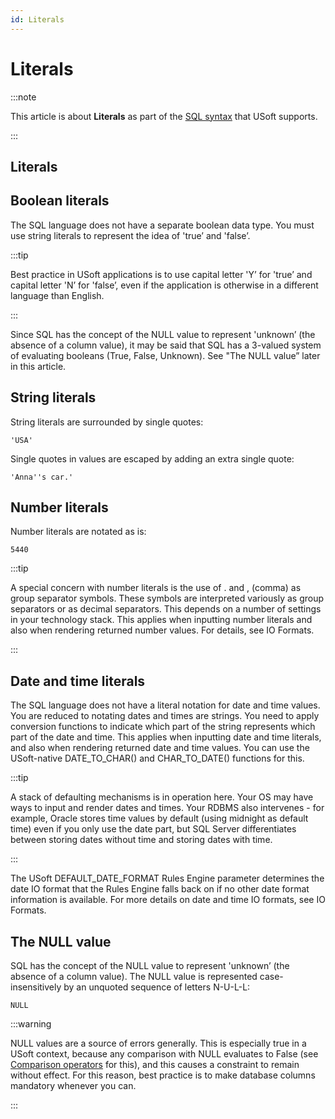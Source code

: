 ```yaml
---
id: Literals
---
```


# Literals




:::note

This article is about **Literals** as part of the [SQL syntax](/docs/Modeller_and_Rules_Engine/SQL_syntax) that USoft supports.

:::

## **Literals**

## Boolean literals

The SQL language does not have a separate boolean data type. You must use string literals to represent the idea of 'true’ and 'false’.


:::tip

Best practice in USoft applications is to use capital letter 'Y’ for 'true’ and capital letter 'N’ for 'false’, even if the application is otherwise in a different language than English.

:::

Since SQL has the concept of the NULL value to represent 'unknown’ (the absence of a column value), it may be said that SQL has a 3-valued system of evaluating booleans (True, False, Unknown). See "The NULL value” later in this article.

## String literals

String literals are surrounded by single quotes:

```
'USA'
```

Single quotes in values are escaped by adding an extra single quote:

```
'Anna''s car.'
```

## Number literals

Number literals are notated as is:

```
5440
```


:::tip

A special concern with number literals is the use of . and , (comma) as group separator symbols. These symbols are interpreted variously as group separators or as decimal separators. This depends on a number of settings in your technology stack. This applies when inputting number literals and also when rendering returned number values. For details, see IO Formats.

:::

## Date and time literals

The SQL language does not have a literal notation for date and time values. You are reduced to notating dates and times are strings. You need to apply conversion functions to indicate which part of the string represents which part of the date and time. This applies when inputting date and time literals, and also when rendering returned date and time values. You can use the USoft-native DATE_TO_CHAR() and CHAR_TO_DATE() functions for this.


:::tip

A stack of defaulting mechanisms is in operation here. Your OS may have ways to input and render dates and times. Your RDBMS also intervenes - for example, Oracle stores time values by default (using midnight as default time) even if you only use the date part, but SQL Server differentiates between storing dates without time and storing dates with time.

:::

The USoft DEFAULT_DATE_FORMAT Rules Engine parameter determines the date IO format that the Rules Engine falls back on if no other date format information is available. For more details on date and time IO formats, see IO Formats.

## The NULL value

SQL has the concept of the NULL value to represent 'unknown’ (the absence of a column value). The NULL value is represented case-insensitively by an unquoted sequence of letters N-U-L-L:

```
NULL
```


:::warning

NULL values are a source of errors generally. This is especially true in a USoft context, because any comparison with NULL evaluates to False (see [Comparison operators](/docs/Modeller_and_Rules_Engine/SQL_syntax/Comparison_operators.md) for this), and this causes a constraint to remain without effect.
For this reason, best practice is to make database columns mandatory whenever you can.

:::
